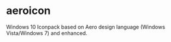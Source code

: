# aeroicon
Windows 10 Iconpack based on Aero design language (Windows Vista/Windows 7) and enhanced.
